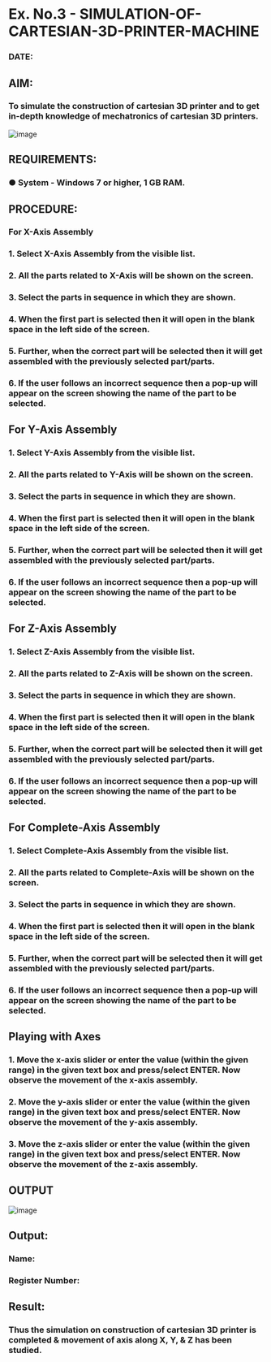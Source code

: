# Ex. No.3 - SIMULATION-OF-CARTESIAN-3D-PRINTER-MACHINE
### DATE: 

## AIM:
### To simulate the construction of cartesian 3D printer and to get in-depth knowledge of mechatronics of cartesian 3D printers.

![image](https://github.com/Sellakumar1987/Ex.-No.-3---SIMULATION-OF-CARTESIAN-3D-PRINTER-MACHINE/assets/113594316/69572917-1257-45d7-bf57-ff48a6e5a711)

## REQUIREMENTS:
### ●	System - Windows 7 or higher, 1 GB RAM.

## PROCEDURE:
### For X-Axis Assembly
###   1.	Select X-Axis Assembly from the visible list.
###   2.	All the parts related to X-Axis will be shown on the screen.
###   3.	Select the parts in sequence in which they are shown.
###   4.	When the first part is selected then it will open in the blank space in the left side of the screen.
###   5.	Further, when the correct part will be selected then it will get assembled with the previously selected part/parts.
###   6.	If the user follows an incorrect sequence then a pop-up will appear on the screen showing the name of the part to be selected.

## For Y-Axis Assembly
###   1.	Select Y-Axis Assembly from the visible list.
###   2.	All the parts related to Y-Axis will be shown on the screen.
###   3.	Select the parts in sequence in which they are shown.
###   4.	When the first part is selected then it will open in the blank space in the left side of the screen.
###   5.	Further, when the correct part will be selected then it will get assembled with the previously selected part/parts.
###   6.	If the user follows an incorrect sequence then a pop-up will appear on the screen showing the name of the part to be selected.

## For Z-Axis Assembly
###   1.	Select Z-Axis Assembly from the visible list.
###   2.	All the parts related to Z-Axis will be shown on the screen.
###   3.	Select the parts in sequence in which they are shown.
###   4.	When the first part is selected then it will open in the blank space in the left side of the screen.
###   5.	Further, when the correct part will be selected then it will get assembled with the previously selected part/parts.
###   6.	If the user follows an incorrect sequence then a pop-up will appear on the screen showing the name of the part to be selected.

## For Complete-Axis Assembly
###   1.	Select Complete-Axis Assembly from the visible list.
###   2.	All the parts related to Complete-Axis will be shown on the screen.
###   3.	Select the parts in sequence in which they are shown.
###   4.	When the first part is selected then it will open in the blank space in the left side of the screen.
###   5.	Further, when the correct part will be selected then it will get assembled with the previously selected part/parts.
###   6.	If the user follows an incorrect sequence then a pop-up will appear on the screen showing the name of the part to be selected.

## Playing with Axes
###   1.	Move the x-axis slider or enter the value (within the given range) in the given text box and press/select ENTER. Now observe the movement of the x-axis assembly.
###   2.	Move the y-axis slider or enter the value (within the given range) in the given text box and press/select ENTER. Now observe the movement of the y-axis assembly.
###   3.	Move the z-axis slider or enter the value (within the given range) in the given text box and press/select ENTER. Now observe the movement of the z-axis assembly.

## OUTPUT
![image](https://github.com/dakshasubbaian/Ex.-No.-3---SIMULATION-OF-CARTESIAN-3D-PRINTER-MACHINE/assets/112880924/e772e60e-20ff-4d29-9122-4c2355b4f518)


## Output:

### Name: 
### Register Number:

## Result: 
### Thus the simulation on construction of cartesian 3D printer is completed & movement of axis along X, Y, & Z has been studied.
